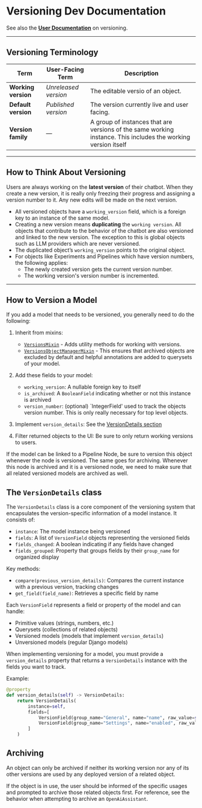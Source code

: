 # Versioning Dev Documentation

See also the [**User Documentation**][user-docs] on versioning.

---

## Versioning Terminology

| Term              | User-Facing Term        | Description                                                                 |
|-------------------|-------------------------|-----------------------------------------------------------------------------|
| **Working version** | *Unreleased version*     | The editable versio of an object.                                 |
| **Default version** | *Published version*      | The version currently live and user facing.                         |
| **Version family**  | —                       | A group of instances that are versions of the same working instance. This includes the working version itself |

---

## How to Think About Versioning

Users are always working on the **latest version** of their chatbot. When they create a new version, it is really only freezing their progress and assigning a version number to it. Any new edits will be made on the next version.

- All versioned objects have a `working_version` field, which is a foreign key to an instance of the same model.
- Creating a new version means **duplicating** the `working version`. All objects that contribute to the behavior of the chatbot are also versioned and linked to the new version. The exception to this is global objects such as LLM providers which are never versioned.
- The duplicated object’s `working_version` points to the original object.
- For objects like Experiments and Pipelines which have version numbers, the following applies:
    - The newly created version gets the current version number.
    - The working version's version number is incremented.

---

## How to Version a Model

If you add a model that needs to be versioned, you generally need to do the following:

1. Inherit from mixins:
    - [`VersionsMixin`](https://github.com/dimagi/open-chat-studio/blob/94569be2a5af5860682a1ac2ba829129ea0d3fc6/apps/experiments/versioning.py) - Adds utility methods for working with versions.
    - [`VersionsObjectManagerMixin`](https://github.com/dimagi/open-chat-studio/blob/94569be2a5af5860682a1ac2ba829129ea0d3fc6/apps/experiments/versioning.py) - This ensures that archived objects are excluded by default and helpful annotations are added to querysets of your model.

2. Add these fields to your model:
    - `working_version`: A nullable foreign key to itself
    - `is_archived`: A `BooleanField` indicating whether or not this instance is archived
    - `version_number`: (optional) `IntegerField' used to track the objects version number. This is only really necessary for top level objects.

3. Implement `version_details`: See the [VersionDetails section](#the-versiondetails-class)
4. Filter returned objects to the UI: Be sure to only return working versions to users.

If the model can be linked to a Pipeline Node, be sure to version this object whenever the node is versioned. The same goes for archiving. Whenever this node is archived and it is a versioned node, we need to make sure that all related versioned models are archived as well.

## The `VersionDetails` class

The `VersionDetails` class is a core component of the versioning system that encapsulates the version-specific information of a model instance. It consists of:

- `instance`: The model instance being versioned
- `fields`: A list of `VersionField` objects representing the versioned fields
- `fields_changed`: A boolean indicating if any fields have changed
- `fields_grouped`: Property that groups fields by their `group_name` for organized display

Key methods:

- `compare(previous_version_details)`: Compares the current instance with a previous version, tracking changes
- `get_field(field_name)`: Retrieves a specific field by name

Each `VersionField` represents a field or property of the model and can handle:

- Primitive values (strings, numbers, etc.)
- Querysets (collections of related objects)
- Versioned models (models that implement `version_details`)
- Unversioned models (regular Django models)

When implementing versioning for a model, you must provide a `version_details` property that returns a `VersionDetails` instance with the fields you want to track.

Example:
```python
@property
def version_details(self) -> VersionDetails:
    return VersionDetails(
        instance=self,
        fields=[
            VersionField(group_name="General", name="name", raw_value=self.name),
            VersionField(group_name="Settings", name="enabled", raw_value=self.enabled),
        ]
    )
```

## Archiving
An object can only be archived if neither its working version nor any of its other versions are used by any deployed version of a related object.

If the object is in use, the user should be informed of the specific usages and prompted to archive those related objects first. For reference, see the behavior when attempting to archive an `OpenAiAssistant`.


[user-docs]: https://docs.openchatstudio.com/concepts/versioning/#terms
